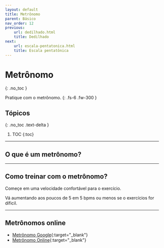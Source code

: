 ```yaml
---
layout: default
title: Metrônomo
parent: Básico
nav_order: 12
previous:
    url: dedilhado.html
    title: Dedilhado
next:
    url: escala-pentatonica.html
    title: Escala pentatônica
---
```


# Metrônomo
{: .no_toc }

Pratique com o metrônomo.
{: .fs-6 .fw-300 }

## Tópicos
{: .no_toc .text-delta }

1. TOC
{:toc}

---

## O que é um metrônomo?

---

## Como treinar com o metrônomo?

Começe em uma velocidade confortável para o exercício.

Vá aumentando aos poucos de 5 em 5 bpms ou menos se o exercícios for díficil.

---

## Metrônomos online

- [Metrônomo Google](https://g.co/kgs/Hdm6Mn){:target="_blank"}
- [Metrônomo Online](https://metronome-online.com/){:target="_blank"}